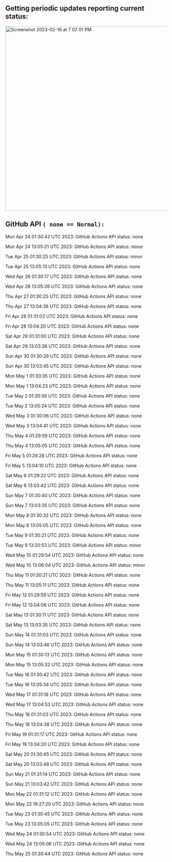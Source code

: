 
## Getting periodic updates reporting current status:
<img width="575" alt="Screenshot 2023-02-16 at 7 07 01 PM" src="https://user-images.githubusercontent.com/31228460/219539578-f880fea9-7a9d-4f7d-a7e2-5ce3d90ab466.png">

## GitHub API `( none == Normal):`

Mon Apr 24 01:30:42 UTC 2023: GitHub Actions API status: none

Mon Apr 24 13:05:21 UTC 2023: GitHub Actions API status: minor

Tue Apr 25 01:30:25 UTC 2023: GitHub Actions API status: minor

Tue Apr 25 13:05:13 UTC 2023: GitHub Actions API status: none

Wed Apr 26 01:30:17 UTC 2023: GitHub Actions API status: none

Wed Apr 26 13:05:26 UTC 2023: GitHub Actions API status: none

Thu Apr 27 01:30:25 UTC 2023: GitHub Actions API status: none

Thu Apr 27 13:04:36 UTC 2023: GitHub Actions API status: none

Fri Apr 28 01:31:03 UTC 2023: GitHub Actions API status: none

Fri Apr 28 13:04:20 UTC 2023: GitHub Actions API status: none

Sat Apr 29 01:31:00 UTC 2023: GitHub Actions API status: none

Sat Apr 29 13:03:38 UTC 2023: GitHub Actions API status: none

Sun Apr 30 01:30:29 UTC 2023: GitHub Actions API status: none

Sun Apr 30 13:03:45 UTC 2023: GitHub Actions API status: none

Mon May  1 01:30:35 UTC 2023: GitHub Actions API status: none

Mon May  1 13:04:23 UTC 2023: GitHub Actions API status: none

Tue May  2 01:30:56 UTC 2023: GitHub Actions API status: none

Tue May  2 13:05:24 UTC 2023: GitHub Actions API status: none

Wed May  3 01:30:06 UTC 2023: GitHub Actions API status: none

Wed May  3 13:04:41 UTC 2023: GitHub Actions API status: none

Thu May  4 01:29:59 UTC 2023: GitHub Actions API status: none

Thu May  4 13:05:05 UTC 2023: GitHub Actions API status: none

Fri May  5 01:29:28 UTC 2023: GitHub Actions API status: none

Fri May  5 13:04:10 UTC 2023: GitHub Actions API status: none

Sat May  6 01:29:22 UTC 2023: GitHub Actions API status: none

Sat May  6 13:03:42 UTC 2023: GitHub Actions API status: none

Sun May  7 01:30:40 UTC 2023: GitHub Actions API status: none

Sun May  7 13:03:35 UTC 2023: GitHub Actions API status: none

Mon May  8 01:30:32 UTC 2023: GitHub Actions API status: none

Mon May  8 13:05:05 UTC 2023: GitHub Actions API status: none

Tue May  9 01:30:21 UTC 2023: GitHub Actions API status: none

Tue May  9 13:20:53 UTC 2023: GitHub Actions API status: minor

Wed May 10 01:29:54 UTC 2023: GitHub Actions API status: none

Wed May 10 13:06:04 UTC 2023: GitHub Actions API status: minor

Thu May 11 01:30:21 UTC 2023: GitHub Actions API status: none

Thu May 11 13:05:11 UTC 2023: GitHub Actions API status: none

Fri May 12 01:29:59 UTC 2023: GitHub Actions API status: none

Fri May 12 13:04:06 UTC 2023: GitHub Actions API status: none

Sat May 13 01:30:11 UTC 2023: GitHub Actions API status: none

Sat May 13 13:03:35 UTC 2023: GitHub Actions API status: none

Sun May 14 01:31:03 UTC 2023: GitHub Actions API status: none

Sun May 14 13:03:46 UTC 2023: GitHub Actions API status: none

Mon May 15 01:30:13 UTC 2023: GitHub Actions API status: none

Mon May 15 13:05:32 UTC 2023: GitHub Actions API status: none

Tue May 16 01:30:42 UTC 2023: GitHub Actions API status: none

Tue May 16 13:05:34 UTC 2023: GitHub Actions API status: none

Wed May 17 01:31:18 UTC 2023: GitHub Actions API status: none

Wed May 17 13:04:53 UTC 2023: GitHub Actions API status: none

Thu May 18 01:31:03 UTC 2023: GitHub Actions API status: none

Thu May 18 13:04:38 UTC 2023: GitHub Actions API status: none

Fri May 19 01:31:17 UTC 2023: GitHub Actions API status: none

Fri May 19 13:04:20 UTC 2023: GitHub Actions API status: none

Sat May 20 01:30:45 UTC 2023: GitHub Actions API status: none

Sat May 20 13:03:48 UTC 2023: GitHub Actions API status: none

Sun May 21 01:31:14 UTC 2023: GitHub Actions API status: none

Sun May 21 13:03:42 UTC 2023: GitHub Actions API status: none

Mon May 22 01:31:12 UTC 2023: GitHub Actions API status: none

Mon May 22 19:27:20 UTC 2023: GitHub Actions API status: none

Tue May 23 01:30:45 UTC 2023: GitHub Actions API status: none

Tue May 23 13:05:05 UTC 2023: GitHub Actions API status: none

Wed May 24 01:30:54 UTC 2023: GitHub Actions API status: none

Wed May 24 13:05:06 UTC 2023: GitHub Actions API status: none

Thu May 25 01:30:44 UTC 2023: GitHub Actions API status: none
